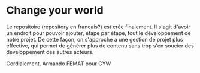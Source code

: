 # Change your world

Le repositoire (repository en francais?) est crée finalement. Il s'agit d'avoir un endroit pour pouvoir ajouter, étape par étape, tout le développement de notre projet. De cette façon, on s'approche a une gestion de projet plus effective, qui permet de générer plus de contenu sans trop s'en soucier des développement des autres acteurs.

Cordialement,
Armando FEMAT pour CYW

